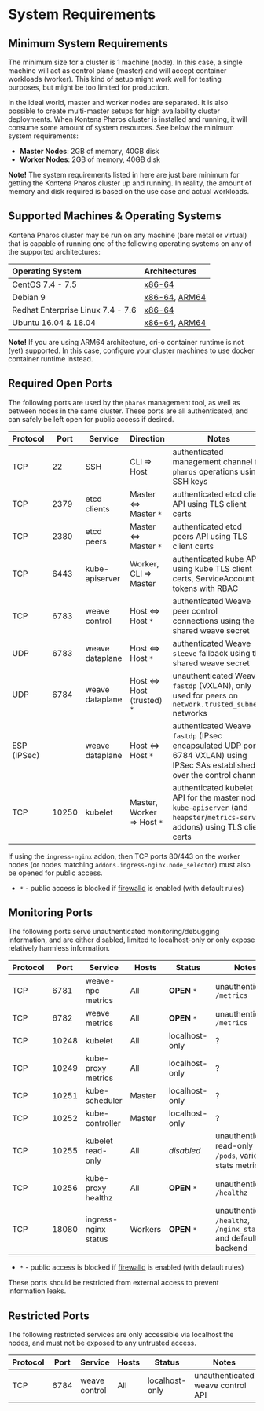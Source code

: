 # System Requirements

## Minimum System Requirements

The minimum size for a cluster is 1 machine (node). In this case, a single machine will act as control plane (master) and will accept container workloads (worker). This kind of setup might work well for testing purposes, but might be too limited for production.

In the ideal world, master and worker nodes are separated. It is also possible to create multi-master setups for high availability cluster deployments. When Kontena Pharos cluster is installed and running, it will consume some amount of system resources. See below the minimum system requirements: 

* **Master Nodes**: 2GB of memory, 40GB disk
* **Worker Nodes**: 2GB of memory, 40GB disk

**Note!** The system requirements listed in here are just bare minimum for getting the Kontena Pharos cluster up and running. In reality, the amount of memory and disk required is based on the use case and actual workloads.

## Supported Machines & Operating Systems

Kontena Pharos cluster may be run on any machine (bare metal or virtual) that is capable of running one of the following operating systems on any of the supported architectures: 

| Operating System                  | Architectures
|:----------------------------------|:------------------------------------------------ 
| CentOS 7.4 - 7.5                  | [x86-64](https://en.wikipedia.org/wiki/X86-64)
| Debian 9                          | [x86-64](https://en.wikipedia.org/wiki/X86-64), [ARM64](https://en.wikipedia.org/wiki/ARM_architecture)
| Redhat Enterprise Linux 7.4 - 7.6 | [x86-64](https://en.wikipedia.org/wiki/X86-64) 
| Ubuntu 16.04 & 18.04              | [x86-64](https://en.wikipedia.org/wiki/X86-64), [ARM64](https://en.wikipedia.org/wiki/ARM_architecture)

**Note!** If you are using ARM64 architecture, cri-o container runtime is not (yet) supported. In this case, configure your cluster machines to use docker container runtime instead.

## Required Open Ports

The following ports are used by the `pharos` management tool, as well as between nodes in the same cluster. These ports are all authenticated, and can safely be left open for public access if desired.

| Protocol    | Port        | Service         | Direction               | Notes
|-------------|-------------|-----------------|-------------------------|-------
| TCP         | 22          | SSH             | CLI => Host             | authenticated management channel for `pharos` operations using SSH keys
| TCP         | 2379        | etcd clients    | Master <=> Master `*`   | authenticated etcd client API using TLS client certs
| TCP         | 2380        | etcd peers      | Master <=> Master `*`   | authenticated etcd peers API using TLS client certs
| TCP         | 6443        | kube-apiserver  | Worker, CLI => Master   | authenticated kube API using kube TLS client certs, ServiceAccount tokens with RBAC
| TCP         | 6783        | weave control   | Host <=> Host `*`       | authenticated Weave peer control connections using the shared weave secret
| UDP         | 6783        | weave dataplane | Host <=> Host `*`       | authenticated Weave `sleeve` fallback using the shared weave secret
| UDP         | 6784        | weave dataplane | Host <=> Host (trusted) `*` | unauthenticated Weave `fastdp` (VXLAN), only used for peers on `network.trusted_subnets` networks
| ESP (IPSec) |             | weave dataplane | Host <=> Host `*`       | authenticated Weave `fastdp` (IPsec encapsulated UDP port 6784 VXLAN) using IPSec SAs established over the control channel
| TCP         | 10250       | kubelet         | Master, Worker => Host `*` | authenticated kubelet API for the master node `kube-apiserver` (and `heapster`/`metrics-server` addons) using TLS client certs

If using the `ingress-nginx` addon, then TCP ports 80/443 on the worker nodes (or nodes matching `addons.ingress-nginx.node_selector`) must also be opened for public access.

- `*` - public access is blocked if [firewalld](networking/README.md#firewalld) is enabled (with default rules)

## Monitoring Ports

The following ports serve unauthenticated monitoring/debugging information, and are either disabled, limited to localhost-only or only expose relatively harmless information.

| Protocol    | Port        | Service               | Hosts   | Status          | Notes
|-------------|-------------|-----------------------|---------|-----------------|-------
| TCP         | 6781        | weave-npc metrics     | All     | **OPEN** `*`    | unauthenticated `/metrics`
| TCP         | 6782        | weave metrics         | All     | **OPEN** `*`    | unauthenticated `/metrics`
| TCP         | 10248       | kubelet               | All     | localhost-only  | ?
| TCP         | 10249       | kube-proxy metrics    | All     | localhost-only  | ?
| TCP         | 10251       | kube-scheduler        | Master  | localhost-only  | ?
| TCP         | 10252       | kube-controller       | Master  | localhost-only  | ?
| TCP         | 10255       | kubelet read-only     | All     | *disabled*      | unauthenticated read-only `/pods`, various stats metrics
| TCP         | 10256       | kube-proxy healthz    | All     | **OPEN** `*`    | unauthenticated `/healthz`
| TCP         | 18080       | ingress-nginx status  | Workers | **OPEN** `*`    | unauthenticated `/healthz`, `/nginx_status` and default backend

- `*` - public access is blocked if [firewalld](networking/README.md#firewalld) is enabled (with default rules)

These ports should be restricted from external access to prevent information leaks.

## Restricted Ports

The following restricted services are only accessible via localhost the nodes, and must not be exposed to any untrusted access.

| Protocol    | Port        | Service               | Hosts   | Status          | Notes
|-------------|-------------|-----------------------|---------|-----------------|------
| TCP         | 6784        | weave control         | All     | localhost-only  | unauthenticated weave control API
